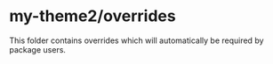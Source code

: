 # my-theme2/overrides

This folder contains overrides which will automatically be required by package users.
